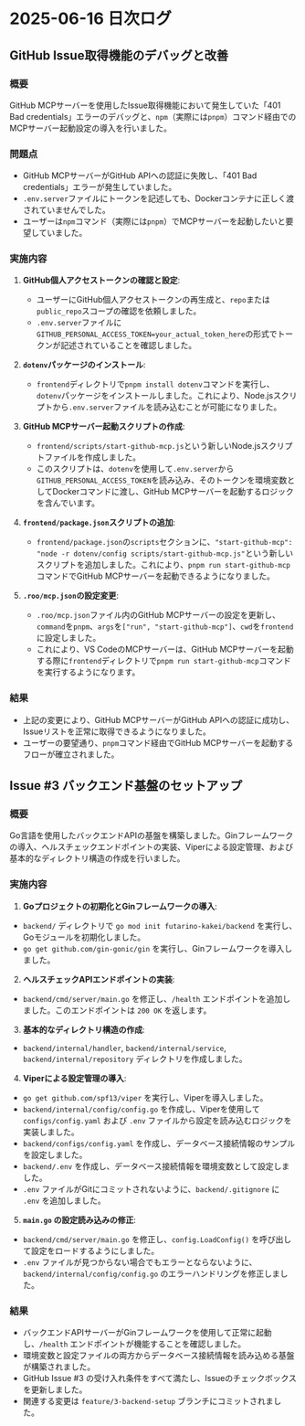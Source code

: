 # 2025-06-16 日次ログ

## GitHub Issue取得機能のデバッグと改善

### 概要
GitHub MCPサーバーを使用したIssue取得機能において発生していた「401 Bad credentials」エラーのデバッグと、`npm`（実際には`pnpm`）コマンド経由でのMCPサーバー起動設定の導入を行いました。

### 問題点
- GitHub MCPサーバーがGitHub APIへの認証に失敗し、「401 Bad credentials」エラーが発生していました。
- `.env.server`ファイルにトークンを記述しても、Dockerコンテナに正しく渡されていませんでした。
- ユーザーは`npm`コマンド（実際には`pnpm`）でMCPサーバーを起動したいと要望していました。

### 実施内容

1.  **GitHub個人アクセストークンの確認と設定**:
    - ユーザーにGitHub個人アクセストークンの再生成と、`repo`または`public_repo`スコープの確認を依頼しました。
    - `.env.server`ファイルに`GITHUB_PERSONAL_ACCESS_TOKEN=your_actual_token_here`の形式でトークンが記述されていることを確認しました。

2.  **`dotenv`パッケージのインストール**:
    - `frontend`ディレクトリで`pnpm install dotenv`コマンドを実行し、`dotenv`パッケージをインストールしました。これにより、Node.jsスクリプトから`.env.server`ファイルを読み込むことが可能になりました。

3.  **GitHub MCPサーバー起動スクリプトの作成**:
    - `frontend/scripts/start-github-mcp.js`という新しいNode.jsスクリプトファイルを作成しました。
    - このスクリプトは、`dotenv`を使用して`.env.server`から`GITHUB_PERSONAL_ACCESS_TOKEN`を読み込み、そのトークンを環境変数としてDockerコマンドに渡し、GitHub MCPサーバーを起動するロジックを含んでいます。

4.  **`frontend/package.json`スクリプトの追加**:
    - `frontend/package.json`の`scripts`セクションに、`"start-github-mcp": "node -r dotenv/config scripts/start-github-mcp.js"`という新しいスクリプトを追加しました。これにより、`pnpm run start-github-mcp`コマンドでGitHub MCPサーバーを起動できるようになりました。

5.  **`.roo/mcp.json`の設定変更**:
    - `.roo/mcp.json`ファイル内のGitHub MCPサーバーの設定を更新し、`command`を`pnpm`、`args`を`["run", "start-github-mcp"]`、`cwd`を`frontend`に設定しました。
    - これにより、VS CodeのMCPサーバーは、GitHub MCPサーバーを起動する際に`frontend`ディレクトリで`pnpm run start-github-mcp`コマンドを実行するようになります。

### 結果
- 上記の変更により、GitHub MCPサーバーがGitHub APIへの認証に成功し、Issueリストを正常に取得できるようになりました。
- ユーザーの要望通り、`pnpm`コマンド経由でGitHub MCPサーバーを起動するフローが確立されました。

## Issue #3 バックエンド基盤のセットアップ

### 概要
Go言語を使用したバックエンドAPIの基盤を構築しました。Ginフレームワークの導入、ヘルスチェックエンドポイントの実装、Viperによる設定管理、および基本的なディレクトリ構造の作成を行いました。

### 実施内容

1.  **Goプロジェクトの初期化とGinフレームワークの導入**:
   - `backend/` ディレクトリで `go mod init futarino-kakei/backend` を実行し、Goモジュールを初期化しました。
   - `go get github.com/gin-gonic/gin` を実行し、Ginフレームワークを導入しました。

2.  **ヘルスチェックAPIエンドポイントの実装**:
   - `backend/cmd/server/main.go` を修正し、`/health` エンドポイントを追加しました。このエンドポイントは `200 OK` を返します。

3.  **基本的なディレクトリ構造の作成**:
   - `backend/internal/handler`, `backend/internal/service`, `backend/internal/repository` ディレクトリを作成しました。

4.  **Viperによる設定管理の導入**:
   - `go get github.com/spf13/viper` を実行し、Viperを導入しました。
   - `backend/internal/config/config.go` を作成し、Viperを使用して `configs/config.yaml` および `.env` ファイルから設定を読み込むロジックを実装しました。
   - `backend/configs/config.yaml` を作成し、データベース接続情報のサンプルを設定しました。
   - `backend/.env` を作成し、データベース接続情報を環境変数として設定しました。
   - `.env` ファイルがGitにコミットされないように、`backend/.gitignore` に `.env` を追加しました。

5.  **`main.go` の設定読み込みの修正**:
   - `backend/cmd/server/main.go` を修正し、`config.LoadConfig()` を呼び出して設定をロードするようにしました。
   - `.env` ファイルが見つからない場合でもエラーとならないように、`backend/internal/config/config.go` のエラーハンドリングを修正しました。

### 結果
- バックエンドAPIサーバーがGinフレームワークを使用して正常に起動し、`/health` エンドポイントが機能することを確認しました。
- 環境変数と設定ファイルの両方からデータベース接続情報を読み込める基盤が構築されました。
- GitHub Issue #3 の受け入れ条件をすべて満たし、Issueのチェックボックスを更新しました。
- 関連する変更は `feature/3-backend-setup` ブランチにコミットされました。
